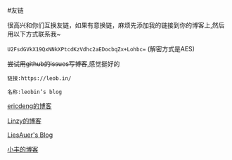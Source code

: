 #友链

很高兴和你们互换友链，如果有意换链，麻烦先添加我的链接到你的博客上,然后用以下方式联系我~

`U2FsdGVkX19QxNNkXPtcdKzVdhc2aEDocbqZx+Lohbc=` (解密方式是AES)

<del>尝试用github的issues写博客</del>,感觉挺好的

`链接:https://leob.in/`

`名称:leobin’s blog`

[ericdeng的博客](http://ericdeng.net/)


[Linzy的博客](http://linzyjx.com/)


[LiesAuer's Blog](http://blog.liesauer.net/) 


[小丰的博客](http://xfsauce.com/)
